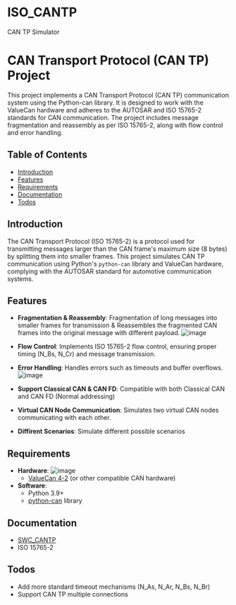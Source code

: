 # ISO_CANTP
CAN TP Simulator

# CAN Transport Protocol (CAN TP) Project

This project implements a CAN Transport Protocol (CAN TP) communication system using the Python-can library. It is designed to work with the ValueCan hardware and adheres to the AUTOSAR and ISO 15765-2 standards for CAN communication. The project includes message fragmentation and reassembly as per ISO 15765-2, along with flow control and error handling.

## Table of Contents
- [Introduction](#introduction)
- [Features](#features)
- [Requirements](#requirements)
- [Documentation](#documentaion)
- [Todos](#todos)

## Introduction
The CAN Transport Protocol (ISO 15765-2) is a protocol used for transmitting messages larger than the CAN frame's maximum size (8 bytes) by splitting them into smaller frames. This project simulates CAN TP communication using Python's `python-can` library and ValueCan hardware, complying with the AUTOSAR standard for automotive communication systems.

## Features
- **Fragmentation & Reassembly**: Fragmentation of long messages into smaller frames for transmission & Reassembles the fragmented CAN frames into the original message with different payload.
![image](https://github.com/user-attachments/assets/0f8a40e2-43a5-453e-81ad-094d18f1c0b6)

- **Flow Control**: Implements ISO 15765-2 flow control, ensuring proper timing (N_Bs, N_Cr) and message transmission.
- **Error Handling**: Handles errors such as timeouts and buffer overflows.
![image](https://github.com/user-attachments/assets/eff66330-caea-478b-b911-36d0b50a9190)

- **Support Classical CAN & CAN FD**: Compatible with both Classical CAN and CAN FD (Normal addressing)

- **Virtual CAN Node Communication**: Simulates two virtual CAN nodes communicating with each other.
- **Diffirent Scenarios**: Simulate different possible scenarios

## Requirements
- **Hardware**:
  ![image](https://github.com/user-attachments/assets/a17f2019-3ef0-4f68-b14f-f83e69468644)
  - [ValueCan 4-2](https://www.intrepidcs.com/valuecan/) (or other compatible CAN hardware)
- **Software**:  
  - Python 3.9+
  - [python-can](https://python-can.readthedocs.io/en/stable/#) library

## Documentation
- [SWC_CANTP](https://www.autosar.org/fileadmin/standards/R21-11/CP/AUTOSAR_SWS_CANTransportLayer.pdf)
- ISO 15765-2

## Todos
- Add more standard timeout mechanisms (N_As, N_Ar, N_Bs, N_Br)
- Support CAN TP multiple connections
